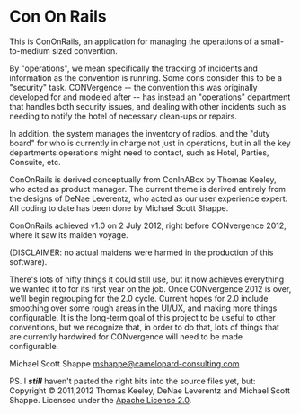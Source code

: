 # Con On Rails

This is ConOnRails, an application for managing the operations of a small-to-medium sized convention.

By "operations", we mean specifically the tracking of incidents and information as the convention is running. Some cons
consider this to be a "security" task. CONVergence -- the convention this was originally developed for and modeled
after -- has instead an "operations" department that handles both security issues, and dealing with other incidents
such as needing to notify the hotel of necessary clean-ups or repairs.
 
In addition, the system manages the inventory of radios, and the "duty board" for who is currently in charge not just
in operations, but in all the key departments operations might need to contact, such as Hotel, Parties, Consuite, etc.

ConOnRails is derived conceptually from ConInABox by Thomas Keeley, who acted as product manager. The current theme
is derived entirely from the designs of DeNae Leverentz, who acted as our user experience expert. All coding to date
has been done by Michael Scott Shappe.

ConOnRails achieved v1.0 on 2 July 2012, right before CONvergence 2012, where it saw its maiden voyage.

(DISCLAIMER: no actual maidens were harmed in the production of this software).

There's lots of nifty things it could still use, but it now achieves everything we wanted it to for its first year
on the job. Once CONvergence 2012 is over, we'll begin regrouping for the 2.0 cycle. Current hopes for 2.0 include
smoothing over some rough areas in the UI/UX, and making more things configurable. It is the long-term goal of this
project to be useful to other conventions, but we recognize that, in order to do that, lots of things that are currently
hardwired for CONvergence will need to be made configurable.

Michael Scott Shappe
<mshappe@camelopard-consulting.com>

PS. I ***still*** haven't pasted the right bits into the source files yet, but: Copyright &copy; 2011,2012 Thomas Keeley, DeNae
Leverentz and Michael Scott Shappe. Licensed under the [Apache License 2.0](http://www.apache.org/licenses/LICENSE-2.0.html).



